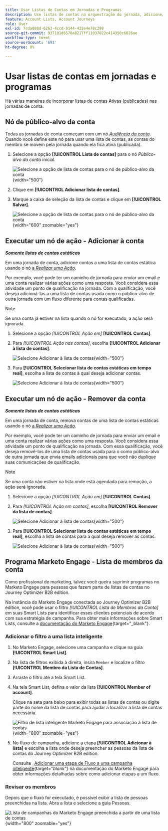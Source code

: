 ```yaml
---
title: Usar Listas de Contas em Jornadas e Programas
description: Use listas de contas na orquestração do jornada, adicione/remova contas dinamicamente e filtre Smart Lists da Marketo Engage no Journey Optimizer B2B edition.
feature: Account Lists, Account Journeys
role: User
exl-id: 7cda080d-6263-4ccd-b144-432e4e78c298
source-git-commit: 937101d6570a8217ff11037822c414350c6026ae
workflow-type: tm+mt
source-wordcount: '691'
ht-degree: 0%

---
```


# Usar listas de contas em jornadas e programas

Há várias maneiras de incorporar listas de contas Ativas (publicadas) nas jornadas de conta.

## Nó de público-alvo da conta

Todas as jornadas de conta começam com um nó [_Audiência da conta_](../journeys/account-audience-nodes.md). Quando você define este nó para usar uma lista de contas, as contas do membro se movem pela jornada quando ela fica ativa (publicada).

1. Selecione a opção **[!UICONTROL Lista de contas]** para o nó _Público-alvo da conta_ inicial.

   ![Selecione a opção de lista de contas para o nó de público-alvo da conta](../journeys/assets/node-audience-account-list.png){width="500"}

1. Clique em **[!UICONTROL Adicionar lista de contas]**.

1. Marque a caixa de seleção da lista de contas e clique em **[!UICONTROL Salvar]**.

   ![Selecione a opção de lista de contas para o nó de público-alvo da conta](../journeys/assets/node-audience-account-list-select-dialog.png){width="600" zoomable="yes"}

## Executar um nó de ação - Adicionar à conta

**_Somente listas de contas estáticas_**

Em uma jornada de conta, adicione contas a uma lista de contas estática usando o nó [a _Realizar uma Ação_](../journeys/action-nodes.md).

Por exemplo, você pode ter um caminho de jornada para enviar um email e uma conta realizar várias ações como uma resposta. Você considera essa atividade um ponto de qualificação na jornada. Com a qualificação, você deseja adicioná-las a uma lista de contas usada como o público-alvo de outra jornada com um fluxo diferente para contas qualificadas.

>[!NOTE]
>
>Se uma conta já estiver na lista quando o nó for executado, a ação será ignorada.

1. Selecione a opção _[!UICONTROL Ação em]_ **[!UICONTROL Contas]**.

1. Para _[!UICONTROL Ação nas contas]_, escolha **[!UICONTROL Adicionar à lista de contas]**.

   ![Selecione Adicionar à lista de contas](../journeys/assets/node-action-account-add-to-account-list.png){width="500"}

1. Para **[!UICONTROL Selecionar lista de contas estáticas em tempo real]**, escolha a lista de contas à qual deseja adicionar contas.

   ![Selecione Adicionar à lista de contas](../journeys/assets/node-action-account-add-to-account-list-select.png){width="500"}

## Executar um nó de ação - Remover da conta

**_Somente listas de contas estáticas_**

Em uma jornada de conta, remova contas de uma lista de contas estáticas usando o nó [a _Realizar uma Ação_](../journeys/action-nodes.md).

Por exemplo, você pode ter um caminho de jornada para enviar um email e uma conta realizar várias ações como uma resposta. Você considera essa atividade um ponto de qualificação na jornada. Com essa qualificação, você deseja removê-los de uma lista de contas usada para o como público-alvo de outra jornada que envia emails adicionais para que você não duplique suas comunicações de qualificação.

>[!NOTE]
>
>Se uma conta não estiver na lista onde está agendada para remoção, a ação será ignorada.

1. Selecione a opção _[!UICONTROL Ação em]_ **[!UICONTROL Contas]**.

1. Para _[!UICONTROL Ação em contas]_, escolha **[!UICONTROL Remover da lista de contas]**.

   ![Selecione Adicionar à lista de contas](../journeys/assets/node-action-account-remove-from-account-list.png){width="500"}

1. Para **[!UICONTROL Selecionar lista de contas estáticas em tempo real]**, escolha a lista de contas para a qual deseja remover as contas.

   ![Selecione Adicionar à lista de contas](../journeys/assets/node-action-account-remove-from-account-list-select.png){width="500"}

## Programa Marketo Engage - Lista de membros da conta

Como profissional de marketing, talvez você queira suprimir programas no Marketo Engage para pessoas que fazem parte de listas de contas no Journey Optimizer B2B edition.

Na instância do Marketo Engage conectada ao Journey Optimizer B2B edition, você pode usar o filtro _[!UICONTROL Lista de Membros da Conta]_ em suas Smart Lists para identificar esses clientes potenciais de acordo com sua estratégia de campanha. Para obter mais informações sobre Smart Lists, consulte a [documentação do Marketo Engage](https://experienceleague.adobe.com/en/docs/marketo/using/product-docs/core-marketo-concepts/smart-lists-and-static-lists/understanding-smart-lists){target="_blank"}.

### Adicionar o filtro a uma lista inteligente

1. No Marketo Engage, selecione uma campanha e clique na guia **[!UICONTROL Smart List]**.

1. Na lista de filtros exibida à direita, insira `Member` e localize o filtro **[!UICONTROL Membro da Lista de Contas]**.

1. Arraste o filtro até a tela Smart List.

1. Na tela Smart List, defina o valor da lista **[!UICONTROL Member of account]**.

   Clique na seta para baixo para exibir todas as listas de contas ou digite parte do nome da lista de contas para ajudar a localizar a lista de contas necessária.

   ![Filtro de lista inteligente Marketo Engage para associação à lista de contas](./assets/account-lists-marketo-engage-smart-list.png){width="800" zoomable="yes"}

1. No fluxo de campanha, adicione a etapa **[!UICONTROL Adicionar à lista]** e escolha a lista onde deseja preencher as pessoas da lista de contas do Journey Optimizer B2B edition.

   Consulte _[Adicionar uma etapa de Fluxo a uma campanha inteligente](https://experienceleague.adobe.com/en/docs/marketo/using/product-docs/core-marketo-concepts/smart-campaigns/flow-actions/add-a-flow-step-to-a-smart-campaign){target="_blank"}_ na documentação do Marketo Engage para obter informações detalhadas sobre como adicionar etapas a um fluxo.

### Revisar os membros

Depois que o fluxo for executado, é possível exibir a lista de pessoas preenchidas na lista. Abra a lista e selecione a guia Pessoas.

![Lista de campanhas do Marketo Engage preenchida a partir de uma lista de contas](./assets/account-lists-marketo-engage-smart-list-people.png){width="800" zoomable="yes"}
